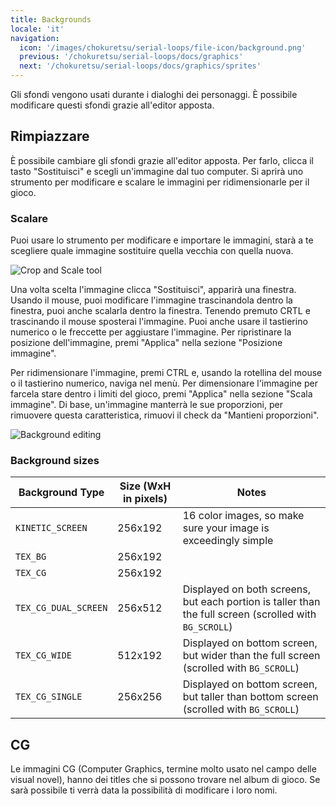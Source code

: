 ```yaml
---
title: Backgrounds
locale: 'it'
navigation:
  icon: '/images/chokuretsu/serial-loops/file-icon/background.png'
  previous: '/chokuretsu/serial-loops/docs/graphics'
  next: '/chokuretsu/serial-loops/docs/graphics/sprites'
---
```


Gli sfondi vengono usati durante i dialoghi dei personaggi. È possibile modificare questi sfondi grazie all'editor apposta.

## Rimpiazzare
È possibile cambiare gli sfondi grazie all'editor apposta. Per farlo, clicca il tasto "Sostituisci" e scegli un'immagine dal tuo computer. Si aprirà uno strumento
per modificare e scalare le immagini per ridimensionarle per il gioco.

### Scalare
Puoi usare lo strumento per modificare e importare le immagini, starà a te scegliere quale immagine sostituire quella vecchia con quella nuova.

![Crop and Scale tool](/images/chokuretsu/serial-loops/crop-and-scale.png)

Una volta scelta l'immagine clicca "Sostituisci", apparirà una finestra. Usando il mouse, puoi modificare l'immagine trascinandola dentro la finestra, puoi anche scalarla dentro la finestra. Tenendo premuto CRTL e trascinando il mouse sposterai l'immagine. Puoi anche usare il tastierino numerico o le freccette per aggiustare l'immagine. Per ripristinare la posizione dell'immagine, premi "Applica" nella sezione "Posizione immagine".

Per ridimensionare l'immagine, premi CTRL e, usando la rotellina del mouse o il tastierino numerico, naviga nel menù. Per dimensionare l'immagine per farcela stare dentro i limiti del gioco, premi "Applica" nella sezione "Scala immagine". Di base, un'immagine manterrà le sue proporzioni, per rimuovere questa
caratteristica, rimuovi il check da "Mantieni proporzioni".

![Background editing](/images/chokuretsu/serial-loops/background-editing.png)

### Background sizes
| Background Type      | Size (WxH in pixels) | Notes                                                                                                  |
|----------------------|----------------------|--------------------------------------------------------------------------------------------------------|
| `KINETIC_SCREEN`     | 256x192              | 16 color images, so make sure your image is exceedingly simple                                         |
| `TEX_BG`             | 256x192              |                                                                                                        |
| `TEX_CG`             | 256x192              |                                                                                                        |
| `TEX_CG_DUAL_SCREEN` | 256x512              | Displayed on both screens, but each portion is taller than the full screen (scrolled with `BG_SCROLL`) |
| `TEX_CG_WIDE`        | 512x192              | Displayed on bottom screen, but wider than the full screen (scrolled with `BG_SCROLL`)                   |
| `TEX_CG_SINGLE`      | 256x256              | Displayed on bottom screen, but taller than bottom screen (scrolled with `BG_SCROLL`)                  |

## CG
Le immagini CG (Computer Graphics, termine molto usato nel campo delle visual novel), hanno dei titles che si possono trovare nel album di gioco. Se sarà possibile ti verrà data la possibilità di modificare i loro nomi.